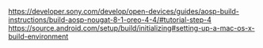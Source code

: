 https://developer.sony.com/develop/open-devices/guides/aosp-build-instructions/build-aosp-nougat-8-1-oreo-4-4/#tutorial-step-4
https://source.android.com/setup/build/initializing#setting-up-a-mac-os-x-build-environment
